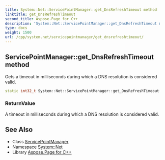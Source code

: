 ```yaml
---
title: System::Net::ServicePointManager::get_DnsRefreshTimeout method
linktitle: get_DnsRefreshTimeout
second_title: Aspose.Page for C++
description: 'System::Net::ServicePointManager::get_DnsRefreshTimeout method. Gets a timeout in milliseconds during which a DNS resolution is considered valid in C++.'
type: docs
weight: 1500
url: /cpp/system.net/servicepointmanager/get_dnsrefreshtimeout/
---
```

## ServicePointManager::get_DnsRefreshTimeout method


Gets a timeout in milliseconds during which a DNS resolution is considered valid.

```cpp
static int32_t System::Net::ServicePointManager::get_DnsRefreshTimeout()
```


### ReturnValue

A timeout in milliseconds during which a DNS resolution is considered valid.

## See Also

* Class [ServicePointManager](../)
* Namespace [System::Net](../../)
* Library [Aspose.Page for C++](../../../)
